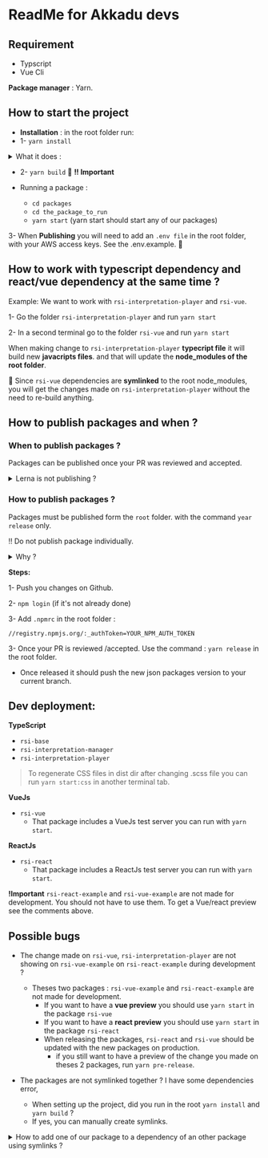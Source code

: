 # ReadMe for Akkadu devs



## Requirement
* Typscript
* Vue Cli

**Package manager** : Yarn.


## How to start the project

*  **Installation** : in the root folder run:
* 1- `yarn install` 
<details>
  <summary> What it does :</summary>
  <p> - It installs packages in all the modules of the folder packages </p>
  <p> - It creates symlinks </p>
</details>

* 2- `yarn build` 🚨 **!! Important**

* Running a package : 
  * `cd packages`
  * `cd the_package_to_run`
  * `yarn start` (yarn start should start any of our packages)



3- When **Publishing** you will need to add an `.env file` in the root folder, with your AWS access keys. See the .env.example. 🚨

## How to work with typescript dependency and react/vue dependency at the same time ?

Example: We want to work with `rsi-interpretation-player` and `rsi-vue`.

1- Go the folder `rsi-interpretation-player` and run `yarn start`

2- In a second terminal go to the folder `rsi-vue` and run `yarn start`

When making change to `rsi-interpretation-player` **typecript file** it will build new **javacripts files**. and that will update the **node_modules of the root folder**.

📌 Since `rsi-vue` dependencies are **symlinked** to the root node_modules, you will get the changes made on `rsi-interpretation-player` without the need to re-build anything.


## How to publish packages and when ? 

### When to publish packages ?

Packages can be published once your PR was reviewed and accepted.
<details>
    <summary> Lerna is not publishing ? </summary>
    <p>  Lerna will not release anything if the changes made were not pushed to github first.</p>
</details> 

### How to publish packages ?

Packages must be published form the `root` folder. with the command `year release` only. 

!! Do not publish package individually.


<details>
    <summary> Why ? </summary>
    <p>  When one package version change we want all the other packages having this dependency to also update and be published. Lerna does that for us.</p>
</details>

**Steps:**

1- Push you changes on Github.

2- `npm login` (if it's not already done)

3- Add `.npmrc` in the root folder : 
  ```
  //registry.npmjs.org/:_authToken=YOUR_NPM_AUTH_TOKEN
  ```

3- Once your PR is reviewed /accepted. Use the command :  `yarn release` in the root folder.

* Once released it should push the new json packages version to your current branch.

## Dev deployment:
**TypeScript**
* `rsi-base`
* `rsi-interpretation-manager`
* `rsi-interpretation-player`

> To regenerate CSS files in dist dir after changing .scss file you can run `yarn start:css` in another terminal tab.

**VueJs**
* `rsi-vue`
  * That package includes a VueJs test server you can run with `yarn start`.

**ReactJs**
* `rsi-react`
  * That package includes a ReactJs test server you can run with `yarn start`.

**!Important** `rsi-react-example` and `rsi-vue-example` are not made for development. 
You should not have to use them. To get a Vue/react preview see the comments above.

## Possible bugs
* The change made on `rsi-vue`, `rsi-interpretation-player` are not showing on `rsi-vue-example` on `rsi-react-example` during development ?
  * Theses two packages : `rsi-vue-example` and `rsi-react-example` are not made for development.
    * If you want to have a **vue preview** you should use `yarn start` in the package `rsi-vue`
    * If you want to have a **react preview** you should use `yarn start` in the package `rsi-react`
    * When releasing the packages, `rsi-react` and `rsi-vue` should be updated with the new packages on production.
       * if you still want to have a preview of the change you made on theses 2 packages, run `yarn pre-release`.




* The packages are not symlinked together ? I have some dependencies error,
  * When setting up the project, did you run in the root `yarn install` and `yarn build` ?
  * If yes, you can manually create symlinks.
<details>
    <summary> How to add one of our package to a dependency of an other package using symlinks ? </summary>
    <p>If we wanted to add the my-design-system-button as a dependency to our my-design-system-form and have Lerna symlink them, we can do so by cd into that package</p>
    <p></p>
    <p><i> cd my-design-system-form</i> </p>
    <p>and then running the following:</p>
    <p> <i> lerna add @my-scope-name/design-system-button --scope=@my-scope-name/my-design-system-form </i><p>
    <p>This will update the package.json of @my-scope-name/my-design-system-form.</p>
</details>




